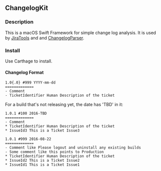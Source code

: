 ## ChangelogKit

### Description

This is a macOS Swift Framework for simple change log analysis. It is used by [JiraTools](https://github.com/lottadot/jiratools) and and [ChangelogParser](https://github.com/lottadot/ChangelogParser).

### Install

Use Carthage to install.

#### Changelog Format

```
1.0{.0} #999 YYYY-mm-dd
=============
- Comment
- TicketIdentifier Human Description of the ticket
```

For a build that's not releasing yet, the date has 'TBD' in it:

```
1.0.1 #100 2016-TBD
=============
- Comment
* TicketIdentifier Human Description of the ticket
* IssueId3 This is a Ticket Issue3

1.0.1 #999 2016-08-22
=============
- Comment like Please logout and uninstall any existing builds
- Some comment like this points to Production
* TicketIdentifier Human Description of the ticket
* IssueId2 This is a Ticket Issue2
* IssueId1 This is a Ticket Issue1
```

